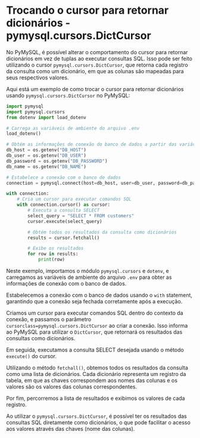 # Trocando o cursor para retornar dicionários - pymysql.cursors.DictCursor

No PyMySQL, é possível alterar o comportamento do cursor para retornar dicionários em vez de tuplas ao executar consultas SQL. Isso pode ser feito utilizando o cursor `pymysql.cursors.DictCursor`, que retorna cada registro da consulta como um dicionário, em que as colunas são mapeadas para seus respectivos valores.

Aqui está um exemplo de como trocar o cursor para retornar dicionários usando `pymysql.cursors.DictCursor` no PyMySQL:

```python
import pymysql
import pymysql.cursors
from dotenv import load_dotenv

# Carrega as variáveis de ambiente do arquivo .env
load_dotenv()

# Obtém as informações de conexão do banco de dados a partir das variáveis de ambiente
db_host = os.getenv("DB_HOST")
db_user = os.getenv("DB_USER")
db_password = os.getenv("DB_PASSWORD")
db_name = os.getenv("DB_NAME")

# Estabelece a conexão com o banco de dados
connection = pymysql.connect(host=db_host, user=db_user, password=db_password, database=db_name, cursorclass=pymysql.cursors.DictCursor)

with connection:
    # Cria um cursor para executar comandos SQL
    with connection.cursor() as cursor:
        # Executa a consulta SELECT
        select_query = "SELECT * FROM customers"
        cursor.execute(select_query)

        # Obtém todos os resultados da consulta como dicionários
        results = cursor.fetchall()

        # Exibe os resultados
        for row in results:
            print(row)
```

Neste exemplo, importamos o módulo `pymysql.cursors` e `dotenv`, e carregamos as variáveis de ambiente do arquivo `.env` para obter as informações de conexão com o banco de dados.

Estabelecemos a conexão com o banco de dados usando o `with` statement, garantindo que a conexão seja fechada corretamente após a execução.

Criamos um cursor para executar comandos SQL dentro do contexto da conexão, e passamos o parâmetro `cursorclass=pymysql.cursors.DictCursor` ao criar a conexão. Isso informa ao PyMySQL para utilizar o `DictCursor`, que retornará os resultados das consultas como dicionários.

Em seguida, executamos a consulta SELECT desejada usando o método `execute()` do cursor.

Utilizando o método `fetchall()`, obtemos todos os resultados da consulta como uma lista de dicionários. Cada dicionário representa um registro da tabela, em que as chaves correspondem aos nomes das colunas e os valores são os valores das colunas correspondentes.

Por fim, percorremos a lista de resultados e exibimos os valores de cada registro.

Ao utilizar o `pymysql.cursors.DictCursor`, é possível ter os resultados das consultas SQL diretamente como dicionários, o que pode facilitar o acesso aos valores através das chaves (nome das colunas).